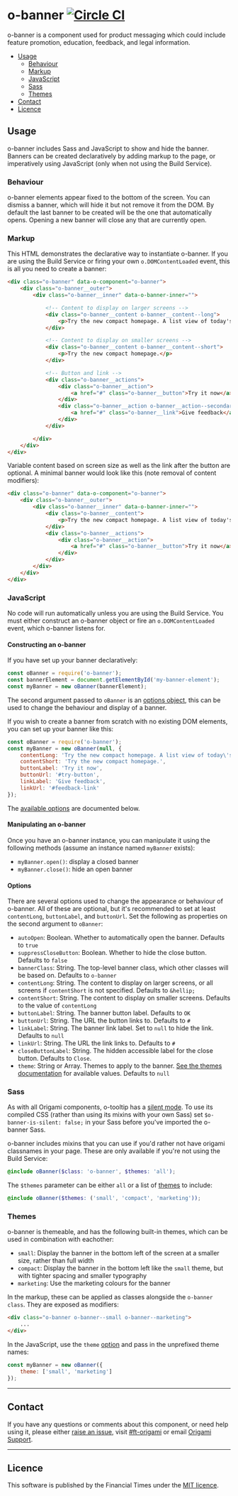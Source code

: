 
# o-banner [![Circle CI](https://circleci.com/gh/Financial-Times/o-banner/tree/master.svg?style=svg)](https://circleci.com/gh/Financial-Times/o-banner/tree/master)

o-banner is a component used for product messaging which could include feature promotion, education, feedback, and legal information.

- [Usage](#usage)
  - [Behaviour](#behaviour)
  - [Markup](#markup)
  - [JavaScript](#javascript)
  - [Sass](#sass)
  - [Themes](#themes)
- [Contact](#contact)
- [Licence](#licence)


## Usage

o-banner includes Sass and JavaScript to show and hide the banner. Banners can be created declaratively by adding markup to the page, or imperatively using JavaScript (only when not using the Build Service).

### Behaviour

o-banner elements appear fixed to the bottom of the screen. You can dismiss a banner, which will hide it but not remove it from the DOM. By default the last banner to be created will be the one that automatically opens. Opening a new banner will close any that are currently open.

### Markup

This HTML demonstrates the declarative way to instantiate o-banner. If you are using the Build Service or firing your own `o.DOMContentLoaded` event, this is all you need to create a banner:

```html
<div class="o-banner" data-o-component="o-banner">
    <div class="o-banner__outer">
        <div class="o-banner__inner" data-o-banner-inner="">

            <!-- Content to display on larger screens -->
            <div class="o-banner__content o-banner__content--long">
                <p>Try the new compact homepage. A list view of today's homepage with fewer images.</p>
            </div>

            <!-- Content to display on smaller screens -->
            <div class="o-banner__content o-banner__content--short">
                <p>Try the new compact homepage.</p>
            </div>

            <!-- Button and link -->
            <div class="o-banner__actions">
                <div class="o-banner__action">
                    <a href="#" class="o-banner__button">Try it now</a>
                </div>
                <div class="o-banner__action o-banner__action--secondary">
                    <a href="#" class="o-banner__link">Give feedback</a>
                </div>
            </div>

        </div>
    </div>
</div>
```

Variable content based on screen size as well as the link after the button are optional. A minimal banner would look like this (note removal of content modifiers):

```html
<div class="o-banner" data-o-component="o-banner">
    <div class="o-banner__outer">
        <div class="o-banner__inner" data-o-banner-inner="">
            <div class="o-banner__content">
                <p>Try the new compact homepage. A list view of today's homepage with fewer images.</p>
            </div>
            <div class="o-banner__actions">
                <div class="o-banner__action">
                    <a href="#" class="o-banner__button">Try it now</a>
                </div>
            </div>
        </div>
    </div>
</div>
```

### JavaScript

No code will run automatically unless you are using the Build Service. You must either construct an o-banner object or fire an `o.DOMContentLoaded` event, which o-banner listens for.

#### Constructing an o-banner

If you have set up your banner declaratively:

```js
const oBanner = require('o-banner');
const bannerElement = document.getElementById('my-banner-element');
const myBanner = new oBanner(bannerElement);
```

The second argument passed to `oBanner` is an [options object](#options), this can be used to change the behaviour and display of a banner.

If you wish to create a banner from scratch with no existing DOM elements, you can set up your banner like this:

```js
const oBanner = require('o-banner');
const myBanner = new oBanner(null, {
    contentLong: 'Try the new compact homepage. A list view of today\'s homepage with fewer images.',
    contentShort: 'Try the new compact homepage.',
    buttonLabel: 'Try it now',
    buttonUrl: '#try-button',
    linkLabel: 'Give feedback',
    linkUrl: '#feedback-link'
});
```

The [available options](#options) are documented below.

#### Manipulating an o-banner

Once you have an o-banner instance, you can manipulate it using the following methods (assume an instance named `myBanner` exists):

  - `myBanner.open()`: display a closed banner
  - `myBanner.close()`: hide an open banner

#### Options

There are several options used to change the appearance or behaviour of o-banner. All of these are optional, but it's recommended to set at least `contentLong`, `buttonLabel`, and `buttonUrl`. Set the following as properties on the second argument to `oBanner`:

  - `autoOpen`: Boolean. Whether to automatically open the banner. Defaults to `true`
  - `suppressCloseButton`: Boolean. Whether to hide the close button. Defaults to `false`
  - `bannerClass`: String. The top-level banner class, which other classes will be based on. Defaults to `o-banner`
  - `contentLong`: String. The content to display on larger screens, or all screens if `contentShort` is not specified. Defaults to `&hellip;`
  - `contentShort`: String. The content to display on smaller screens. Defaults to the value of `contentLong`
  - `buttonLabel`: String. The banner button label. Defaults to `OK`
  - `buttonUrl`: String. The URL the button links to. Defaults to `#`
  - `linkLabel`: String. The banner link label. Set to `null` to hide the link. Defaults to `null`
  - `linkUrl`: String. The URL the link links to. Defaults to `#`
  - `closeButtonLabel`: String. The hidden accessible label for the close button. Defaults to `Close`.
  - `theme`: String or Array. Themes to apply to the banner. [See the themes documentation](#themes) for available values. Defaults to `null`

### Sass

As with all Origami components, o-tooltip has a [silent mode](http://origami.ft.com/docs/syntax/scss/#silent-styles). To use its compiled CSS (rather than using its mixins with your own Sass) set `$o-banner-is-silent: false;` in your Sass before you've imported the o-banner Sass.

o-banner includes mixins that you can use if you'd rather not have origami classnames in your page. These are only available if you're not using the Build Service:

```scss
@include oBanner($class: 'o-banner', $themes: 'all');
```

The `$themes` parameter can be either `all` or a list of [themes](#themes) to include:

```scss
@include oBanner($themes: ('small', 'compact', 'marketing'));
```

### Themes

o-banner is themeable, and has the following built-in themes, which can be used in combination with eachother:

  - `small`: Display the banner in the bottom left of the screen at a smaller size, rather than full width
  - `compact`: Display the banner in the bottom left like the `small` theme, but with tighter spacing and smaller typography
  - `marketing`: Use the marketing colours for the banner

In the markup, these can be applied as classes alongside the `o-banner class`. They are exposed as modifiers:

```html
<div class="o-banner o-banner--small o-banner--marketing">
    ...
</div>
```

In the JavaScript, use the `theme` [option](#options) and pass in the unprefixed theme names:

```js
const myBanner = new oBanner({
    theme: ['small', 'marketing']
});
```

---

## Contact

If you have any questions or comments about this component, or need help using it, please either [raise an issue](https://github.com/Financial-Times/o-banner/issues), visit [#ft-origami](https://financialtimes.slack.com/messages/ft-origami/) or email [Origami Support](mailto:origami-support@ft.com).

---

## Licence

This software is published by the Financial Times under the [MIT licence](http://opensource.org/licenses/MIT).

